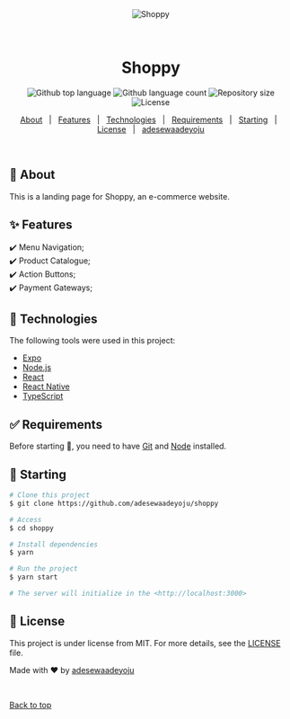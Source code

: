 <div align="center" id="top"> 
  <img src="./.github/app.gif" alt="Shoppy" />

  &#xa0;

  <!-- <a href="https://shoppy.netlify.app">Demo</a> -->
</div>

<h1 align="center">Shoppy</h1>

<p align="center">
  <img alt="Github top language" src="https://img.shields.io/github/languages/top/adesewaadeyoju/shoppy?color=56BEB8">

  <img alt="Github language count" src="https://img.shields.io/github/languages/count/adesewaadeyoju/shoppy?color=56BEB8">

  <img alt="Repository size" src="https://img.shields.io/github/repo-size/adesewaadeyoju/shoppy?color=56BEB8">

  <img alt="License" src="https://img.shields.io/github/license/adesewaadeyoju/shoppy?color=56BEB8">

  <!-- <img alt="Github issues" src="https://img.shields.io/github/issues/adesewaadeyoju/shoppy?color=56BEB8" /> -->

  <!-- <img alt="Github forks" src="https://img.shields.io/github/forks/adesewaadeyoju/shoppy?color=56BEB8" /> -->

  <!-- <img alt="Github stars" src="https://img.shields.io/github/stars/adesewaadeyoju/shoppy?color=56BEB8" /> -->
</p>

<!-- Status -->

<!-- <h4 align="center"> 
	🚧  Shoppy 🚀 Under construction...  🚧
</h4> 

<hr> -->

<p align="center">
  <a href="#dart-about">About</a> &#xa0; | &#xa0; 
  <a href="#sparkles-features">Features</a> &#xa0; | &#xa0;
  <a href="#rocket-technologies">Technologies</a> &#xa0; | &#xa0;
  <a href="#white_check_mark-requirements">Requirements</a> &#xa0; | &#xa0;
  <a href="#checkered_flag-starting">Starting</a> &#xa0; | &#xa0;
  <a href="#memo-license">License</a> &#xa0; | &#xa0;
  <a href="https://github.com/adesewaadeyoju" target="_blank">adesewaadeyoju</a>
</p>

<br>

## :dart: About ##

This is a landing page for Shoppy, an e-commerce website.

## :sparkles: Features ##

:heavy_check_mark: Menu Navigation;\
:heavy_check_mark: Product Catalogue;\
:heavy_check_mark: Action Buttons;\
:heavy_check_mark: Payment Gateways;

## :rocket: Technologies ##

The following tools were used in this project:

- [Expo](https://expo.io/)
- [Node.js](https://nodejs.org/en/)
- [React](https://pt-br.reactjs.org/)
- [React Native](https://reactnative.dev/)
- [TypeScript](https://www.typescriptlang.org/)

## :white_check_mark: Requirements ##

Before starting :checkered_flag:, you need to have [Git](https://git-scm.com) and [Node](https://nodejs.org/en/) installed.

## :checkered_flag: Starting ##

```bash
# Clone this project
$ git clone https://github.com/adesewaadeyoju/shoppy

# Access
$ cd shoppy

# Install dependencies
$ yarn

# Run the project
$ yarn start

# The server will initialize in the <http://localhost:3000>
```

## :memo: License ##

This project is under license from MIT. For more details, see the [LICENSE](LICENSE.md) file.


Made with :heart: by <a href="https://github.com/adesewaadeyoju" target="_blank">adesewaadeyoju</a>

&#xa0;

<a href="#top">Back to top</a>
